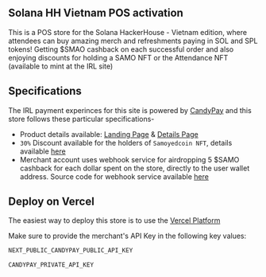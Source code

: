 ## Solana HH Vietnam POS activation

This is a POS store for the Solana HackerHouse - Vietnam edition, where attendees can buy amazing merch and refreshments paying in SOL and SPL tokens! Getting $SMAO cashback on each successful order and also enjoying discounts for holding a SAMO NFT or the Attendance NFT (available to mint at the IRL site)

## Specifications

The IRL payment experinces for this site is powered by [CandyPay](https://candypay.fun) and this store follows these particular specifications- 

- Product details available: [Landing Page](https://github.com/Vampo7152/hh-vietnam/blob/main/pages/index.tsx) & [Details Page](https://github.com/Vampo7152/hh-vietnam/blob/main/pages/items/%5Bid%5D.tsx)
- `30%` Discount available for the holders of `Samoyedcoin NFT`, details available [here](https://github.com/Vampo7152/hh-vietnam/blob/db8d0099a4ed75753b8fe89d14702648fb87dfa9/pages/api/create-session.ts#L10-L23)
- Merchant account uses webhook service for airdropping 5 $SAMO cashback for each dollar spent on the store, directly to the user wallet address. Source code for webhook service available [here](https://github.com/Vampo7152/hh-vietnam-webhook)

## Deploy on Vercel

The easiest way to deploy this store is to use the [Vercel Platform](https://vercel.com/new?utm_medium=default-template&filter=next.js&utm_source=create-next-app&utm_campaign=create-next-app-readme)

Make sure to provide the merchant's API Key in the following key values: 
```bash
NEXT_PUBLIC_CANDYPAY_PUBLIC_API_KEY

CANDYPAY_PRIVATE_API_KEY
```
